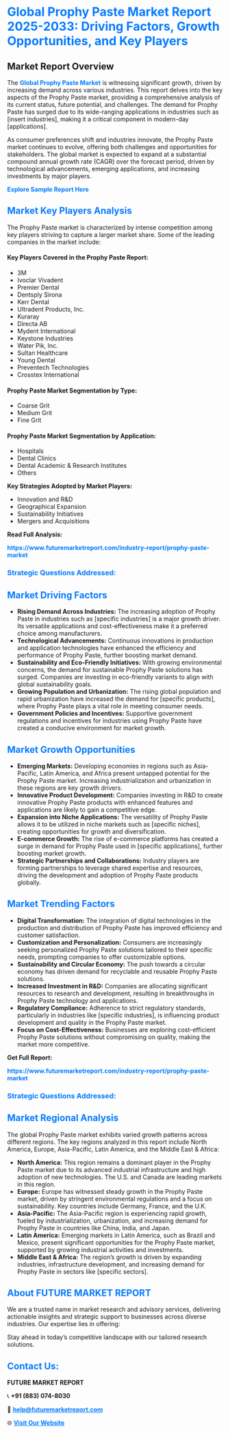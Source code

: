 <h1 style="color: #007BFF;">Global Prophy Paste Market Report 2025-2033: Driving Factors, Growth Opportunities, and Key Players</h1>

<section id="overview">
<h2>Market Report Overview</h2>
<p>The <a href="https://www.futuremarketreport.com/industry-report/prophy-paste-market" style="color: #007BFF; text-decoration: none;"><strong>Global Prophy Paste Market</strong></a> is witnessing significant growth, driven by increasing demand across various industries. This report delves into the key aspects of the Prophy Paste market, providing a comprehensive analysis of its current status, future potential, and challenges. The demand for Prophy Paste has surged due to its wide-ranging applications in industries such as [insert industries], making it a critical component in modern-day [applications].</p>
<p>As consumer preferences shift and industries innovate, the Prophy Paste market continues to evolve, offering both challenges and opportunities for stakeholders. The global market is expected to expand at a substantial compound annual growth rate (CAGR) over the forecast period, driven by technological advancements, emerging applications, and increasing investments by major players.</p>
</section>

<section id="overview">
<p><a href="https://www.futuremarketreport.com/request-sample/reportId=41718" style="color: #007BFF; text-decoration: none;"><strong>Explore Sample Report Here</strong></a></p>
</section>

<section id="key-players">
<h2 style="color: #007BFF;">Market Key Players Analysis</h2>
<p>The Prophy Paste market is characterized by intense competition among key players striving to capture a larger market share. Some of the leading companies in the market include:</p>
<h4>Key Players Covered in the Prophy Paste Report:</h4>
<ul><li>3M</li><li>Ivoclar Vivadent</li><li>Premier Dental</li><li>Dentsply Sirona</li><li>Kerr Dental</li><li>Ultradent Products, Inc.</li><li>Kuraray</li><li>Directa AB</li><li>Mydent International</li><li>Keystone Industries</li><li>Water Pik, Inc.</li><li>Sultan Healthcare</li><li>Young Dental</li><li>Preventech Technologies</li><li>Crosstex International</li></ul>
<h4>Prophy Paste Market Segmentation by Type:</h4>
<ul><li>Coarse Grit</li><li>Medium Grit</li><li>Fine Grit</li></ul>

<h4>Prophy Paste Market Segmentation by Application:</h4>
<ul><li>Hospitals</li><li>Dental Clinics</li><li>Dental Academic &amp; Research Institutes</li><li>Others</li></ul>
<p><strong>Key Strategies Adopted by Market Players:</strong></p>
<ul>
<li>Innovation and R&D</li>
<li>Geographical Expansion</li>
<li>Sustainability Initiatives</li>
<li>Mergers and Acquisitions</li>
</ul>
</section>

<section>
<p><strong>Read Full Analysis: </strong></p><a href="https://www.futuremarketreport.com/industry-report/prophy-paste-market" style="color: #007BFF; text-decoration: none;"><strong>https://www.futuremarketreport.com/industry-report/prophy-paste-market</strong></a>
<h3 style="color: #007BFF;">Strategic Questions Addressed:</h3>
</section>

<section id="driving-factors">
<h2 style="color: #007BFF;">Market Driving Factors</h2>
<ul>
<li><strong>Rising Demand Across Industries:</strong> The increasing adoption of Prophy Paste in industries such as [specific industries] is a major growth driver. Its versatile applications and cost-effectiveness make it a preferred choice among manufacturers.</li>
<li><strong>Technological Advancements:</strong> Continuous innovations in production and application technologies have enhanced the efficiency and performance of Prophy Paste, further boosting market demand.</li>
<li><strong>Sustainability and Eco-Friendly Initiatives:</strong> With growing environmental concerns, the demand for sustainable Prophy Paste solutions has surged. Companies are investing in eco-friendly variants to align with global sustainability goals.</li>
<li><strong>Growing Population and Urbanization:</strong> The rising global population and rapid urbanization have increased the demand for [specific products], where Prophy Paste plays a vital role in meeting consumer needs.</li>
<li><strong>Government Policies and Incentives:</strong> Supportive government regulations and incentives for industries using Prophy Paste have created a conducive environment for market growth.</li>
</ul>
</section>

<section id="growth-opportunities">
<h2 style="color: #007BFF;">Market Growth Opportunities</h2>
<ul>
<li><strong>Emerging Markets:</strong> Developing economies in regions such as Asia-Pacific, Latin America, and Africa present untapped potential for the Prophy Paste market. Increasing industrialization and urbanization in these regions are key growth drivers.</li>
<li><strong>Innovative Product Development:</strong> Companies investing in R&D to create innovative Prophy Paste products with enhanced features and applications are likely to gain a competitive edge.</li>
<li><strong>Expansion into Niche Applications:</strong> The versatility of Prophy Paste allows it to be utilized in niche markets such as [specific niches], creating opportunities for growth and diversification.</li>
<li><strong>E-commerce Growth:</strong> The rise of e-commerce platforms has created a surge in demand for Prophy Paste used in [specific applications], further boosting market growth.</li>
<li><strong>Strategic Partnerships and Collaborations:</strong> Industry players are forming partnerships to leverage shared expertise and resources, driving the development and adoption of Prophy Paste products globally.</li>
</ul>
</section>

<section id="trending-factors">
<h2 style="color: #007BFF;">Market Trending Factors</h2>
<ul>
<li><strong>Digital Transformation:</strong> The integration of digital technologies in the production and distribution of Prophy Paste has improved efficiency and customer satisfaction.</li>
<li><strong>Customization and Personalization:</strong> Consumers are increasingly seeking personalized Prophy Paste solutions tailored to their specific needs, prompting companies to offer customizable options.</li>
<li><strong>Sustainability and Circular Economy:</strong> The push towards a circular economy has driven demand for recyclable and reusable Prophy Paste solutions.</li>
<li><strong>Increased Investment in R&D:</strong> Companies are allocating significant resources to research and development, resulting in breakthroughs in Prophy Paste technology and applications.</li>
<li><strong>Regulatory Compliance:</strong> Adherence to strict regulatory standards, particularly in industries like [specific industries], is influencing product development and quality in the Prophy Paste market.</li>
<li><strong>Focus on Cost-Effectiveness:</strong> Businesses are exploring cost-efficient Prophy Paste solutions without compromising on quality, making the market more competitive.</li>
</ul>
</section>

<section>
<p><strong>Get Full Report: </strong></p><a href="https://www.futuremarketreport.com/industry-report/prophy-paste-market" style="color: #007BFF; text-decoration: none;"><strong>https://www.futuremarketreport.com/industry-report/prophy-paste-market</strong></a>
<h3 style="color: #007BFF;">Strategic Questions Addressed:</h3>
</section>


<section id="regional-analysis">
<h2 style="color: #007BFF;">Market Regional Analysis</h2>
<p>The global Prophy Paste market exhibits varied growth patterns across different regions. The key regions analyzed in this report include North America, Europe, Asia-Pacific, Latin America, and the Middle East & Africa:</p>
<ul>
<li><strong>North America:</strong> This region remains a dominant player in the Prophy Paste market due to its advanced industrial infrastructure and high adoption of new technologies. The U.S. and Canada are leading markets in this region.</li>
<li><strong>Europe:</strong> Europe has witnessed steady growth in the Prophy Paste market, driven by stringent environmental regulations and a focus on sustainability. Key countries include Germany, France, and the U.K.</li>
<li><strong>Asia-Pacific:</strong> The Asia-Pacific region is experiencing rapid growth, fueled by industrialization, urbanization, and increasing demand for Prophy Paste in countries like China, India, and Japan.</li>
<li><strong>Latin America:</strong> Emerging markets in Latin America, such as Brazil and Mexico, present significant opportunities for the Prophy Paste market, supported by growing industrial activities and investments.</li>
<li><strong>Middle East & Africa:</strong> The region’s growth is driven by expanding industries, infrastructure development, and increasing demand for Prophy Paste in sectors like [specific sectors].</li>
</ul>
</section>

<footer>
<h2 style="color: #007BFF;">About FUTURE MARKET REPORT</h2>
<p>We are a trusted name in market research and advisory services, delivering actionable insights and strategic support to businesses across diverse industries. Our expertise lies in offering:</p>

<p>Stay ahead in today’s competitive landscape with our tailored research solutions.</p>

<h2 style="color: #007BFF;">Contact Us:</h2>
<p><strong>FUTURE MARKET REPORT</strong></p>
<p>📞 <strong>+91 (883) 074-8030</strong></p>
<p>📧 <strong><a href="mailto:help@futuremarketreport.com" style="color: #007BFF;">help@futuremarketreport.com</a></strong></p>
<p>🌐 <strong><a href="https://www.futuremarketreport.com/" style="color: #007BFF;">Visit Our Website</a></strong></p>
</footer>